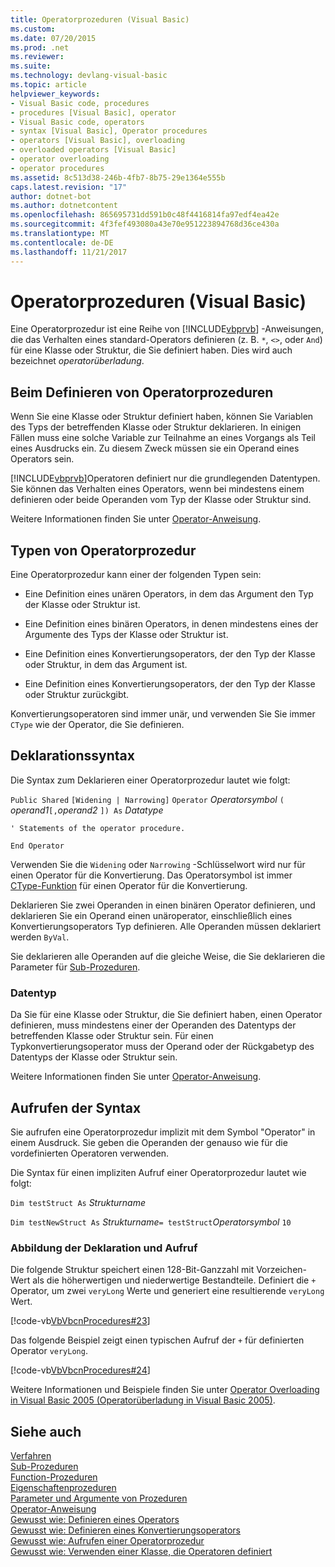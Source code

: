 ```yaml
---
title: Operatorprozeduren (Visual Basic)
ms.custom: 
ms.date: 07/20/2015
ms.prod: .net
ms.reviewer: 
ms.suite: 
ms.technology: devlang-visual-basic
ms.topic: article
helpviewer_keywords:
- Visual Basic code, procedures
- procedures [Visual Basic], operator
- Visual Basic code, operators
- syntax [Visual Basic], Operator procedures
- operators [Visual Basic], overloading
- overloaded operators [Visual Basic]
- operator overloading
- operator procedures
ms.assetid: 8c513d38-246b-4fb7-8b75-29e1364e555b
caps.latest.revision: "17"
author: dotnet-bot
ms.author: dotnetcontent
ms.openlocfilehash: 865695731dd591b0c48f4416814fa97edf4ea42e
ms.sourcegitcommit: 4f3fef493080a43e70e951223894768d36ce430a
ms.translationtype: MT
ms.contentlocale: de-DE
ms.lasthandoff: 11/21/2017
---
```

# <a name="operator-procedures-visual-basic"></a>Operatorprozeduren (Visual Basic)
Eine Operatorprozedur ist eine Reihe von [!INCLUDE[vbprvb](~/includes/vbprvb-md.md)] -Anweisungen, die das Verhalten eines standard-Operators definieren (z. B. `*`, `<>`, oder `And`) für eine Klasse oder Struktur, die Sie definiert haben. Dies wird auch bezeichnet *operatorüberladung*.  
  
## <a name="when-to-define-operator-procedures"></a>Beim Definieren von Operatorprozeduren  
 Wenn Sie eine Klasse oder Struktur definiert haben, können Sie Variablen des Typs der betreffenden Klasse oder Struktur deklarieren. In einigen Fällen muss eine solche Variable zur Teilnahme an eines Vorgangs als Teil eines Ausdrucks ein. Zu diesem Zweck müssen sie ein Operand eines Operators sein.  
  
 [!INCLUDE[vbprvb](~/includes/vbprvb-md.md)]Operatoren definiert nur die grundlegenden Datentypen. Sie können das Verhalten eines Operators, wenn bei mindestens einem definieren oder beide Operanden vom Typ der Klasse oder Struktur sind.  
  
 Weitere Informationen finden Sie unter [Operator-Anweisung](../../../../visual-basic/language-reference/statements/operator-statement.md).  
  
## <a name="types-of-operator-procedure"></a>Typen von Operatorprozedur  
 Eine Operatorprozedur kann einer der folgenden Typen sein:  
  
-   Eine Definition eines unären Operators, in dem das Argument den Typ der Klasse oder Struktur ist.  
  
-   Eine Definition eines binären Operators, in denen mindestens eines der Argumente des Typs der Klasse oder Struktur ist.  
  
-   Eine Definition eines Konvertierungsoperators, der den Typ der Klasse oder Struktur, in dem das Argument ist.  
  
-   Eine Definition eines Konvertierungsoperators, der den Typ der Klasse oder Struktur zurückgibt.  
  
 Konvertierungsoperatoren sind immer unär, und verwenden Sie Sie immer `CType` wie der Operator, die Sie definieren.  
  
## <a name="declaration-syntax"></a>Deklarationssyntax  
 Die Syntax zum Deklarieren einer Operatorprozedur lautet wie folgt:  
  
 `Public Shared`   `[Widening | Narrowing]`   `Operator`  *Operatorsymbol* `(` *operand1*`[,`*operand2* `]) As` *Datatype*   
  
 `' Statements of the operator procedure.`  
  
 `End Operator`  
  
 Verwenden Sie die `Widening` oder `Narrowing` -Schlüsselwort wird nur für einen Operator für die Konvertierung. Das Operatorsymbol ist immer [CType-Funktion](../../../../visual-basic/language-reference/functions/ctype-function.md) für einen Operator für die Konvertierung.  
  
 Deklarieren Sie zwei Operanden in einen binären Operator definieren, und deklarieren Sie ein Operand einen unäroperator, einschließlich eines Konvertierungsoperators Typ definieren. Alle Operanden müssen deklariert werden `ByVal`.  
  
 Sie deklarieren alle Operanden auf die gleiche Weise, die Sie deklarieren die Parameter für [Sub-Prozeduren](./sub-procedures.md).  
  
### <a name="data-type"></a>Datentyp  
 Da Sie für eine Klasse oder Struktur, die Sie definiert haben, einen Operator definieren, muss mindestens einer der Operanden des Datentyps der betreffenden Klasse oder Struktur sein. Für einen Typkonvertierungsoperator muss der Operand oder der Rückgabetyp des Datentyps der Klasse oder Struktur sein.  
  
 Weitere Informationen finden Sie unter [Operator-Anweisung](../../../../visual-basic/language-reference/statements/operator-statement.md).  
  
## <a name="calling-syntax"></a>Aufrufen der Syntax  
 Sie aufrufen eine Operatorprozedur implizit mit dem Symbol "Operator" in einem Ausdruck. Sie geben die Operanden der genauso wie für die vordefinierten Operatoren verwenden.  
  
 Die Syntax für einen impliziten Aufruf einer Operatorprozedur lautet wie folgt:  
  
 `Dim testStruct As`  *Strukturname*  
  
 `Dim testNewStruct As`  *Strukturname*`= testStruct`*Operatorsymbol*   `10`  
  
### <a name="illustration-of-declaration-and-call"></a>Abbildung der Deklaration und Aufruf  
 Die folgende Struktur speichert einen 128-Bit-Ganzzahl mit Vorzeichen-Wert als die höherwertigen und niederwertige Bestandteile. Definiert die `+` Operator, um zwei `veryLong` Werte und generiert eine resultierende `veryLong` Wert.  
  
 [!code-vb[VbVbcnProcedures#23](./codesnippet/VisualBasic/operator-procedures_1.vb)]  
  
 Das folgende Beispiel zeigt einen typischen Aufruf der `+` für definierten Operator `veryLong`.  
  
 [!code-vb[VbVbcnProcedures#24](./codesnippet/VisualBasic/operator-procedures_2.vb)]  
  
 Weitere Informationen und Beispiele finden Sie unter [Operator Overloading in Visual Basic 2005 (Operatorüberladung in Visual Basic 2005)](http://go.microsoft.com/fwlink/?LinkId=101703).  
  
## <a name="see-also"></a>Siehe auch  
 [Verfahren](./index.md)  
 [Sub-Prozeduren](./sub-procedures.md)  
 [Function-Prozeduren](./function-procedures.md)  
 [Eigenschaftenprozeduren](./property-procedures.md)  
 [Parameter und Argumente von Prozeduren](./procedure-parameters-and-arguments.md)  
 [Operator-Anweisung](../../../../visual-basic/language-reference/statements/operator-statement.md)  
 [Gewusst wie: Definieren eines Operators](./how-to-define-an-operator.md)  
 [Gewusst wie: Definieren eines Konvertierungsoperators](./how-to-define-a-conversion-operator.md)  
 [Gewusst wie: Aufrufen einer Operatorprozedur](./how-to-call-an-operator-procedure.md)  
 [Gewusst wie: Verwenden einer Klasse, die Operatoren definiert](./how-to-use-a-class-that-defines-operators.md)
